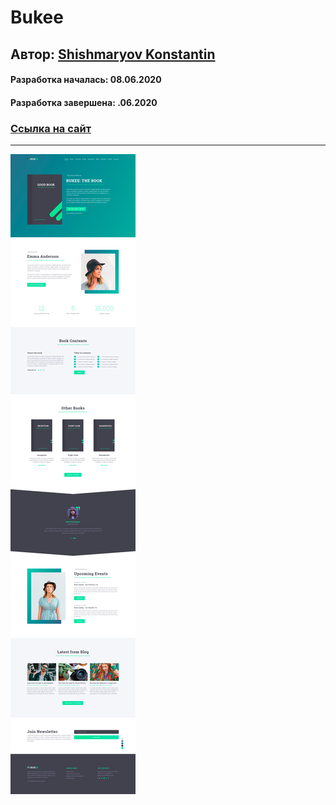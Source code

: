 # Bukee
## Aвтор: [Shishmaryov Konstantin](https://github.com/shishmaryovkonstantin/)
#### Разработка началась: 08.06.2020
#### Разработка завершена: .06.2020
### [Ccылка на сайт](https://shishmaryovkonstantin.github.io/Bukee/dist/index.html)
***
![](/preview.jpg)
